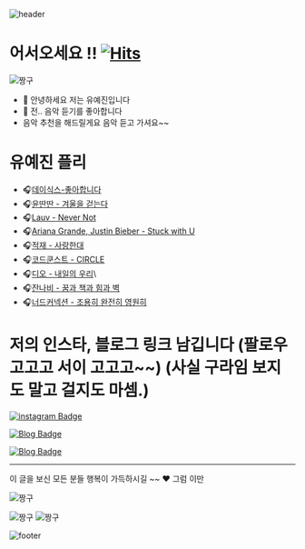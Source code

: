 ![header](https://capsule-render.vercel.app/api?type=waving&&color=gradient&height=100&section=header&fontSize=90)


어서오세요 !! 
[![Hits](https://hits.seeyoufarm.com/api/count/incr/badge.svg?url=https%3A%2F%2Fgithub.com%2Fdpwls-u%2Fdpwls-u&count_bg=%2379C83D&title_bg=%23AC7474&icon=&icon_color=%23E7E7E7&title=hits&edge_flat=false)](https://hits.seeyoufarm.com)
=============
![짱구](https://blogfiles.pstatic.net/MjAyMzA5MzBfMTMz/MDAxNjk2MDUxMjg3MDk4.3HEUsAmKnQ4ukN1hS4clG4lAwvoEOptzIpnRXlj-tZAg.aEum1aYEmH8uTHDlQOYH7_7hHLLPztXgEp_63y50NhUg.GIF.ddaddabee/%EB%8B%A4%EC%9A%B4%EB%A1%9C%EB%93%9C%ED%8C%8C%EC%9D%BC%EF%BC%BF20230930%EF%BC%BF035311.gif)

- 👋 안녕하세요 저는 유예진입니다
- 👀 전.. 음악 듣기를 좋아합니다
- 음악 추천을 해드릴게요 음악 듣고 가셔요~~

유예진 플리
=============
- 🎧[데이식스-좋아합니다](https://www.youtube.com/watch?v=daoMYJv8i0c)
- 🎧[윤딴딴 - 겨울을 걷는다](https://www.youtube.com/watch?v=G2fjG30vfYA)
- 🎧[Lauv - Never Not](https://www.youtube.com/watch?v=ZWue6i_LRZ4)
- 🎧[Ariana Grande, Justin Bieber - Stuck with U](https://www.youtube.com/watch?v=ntSE8IFMOsU)
- 🎧[적재 - 사랑한대](https://www.youtube.com/watch?v=4eH_PxLdw14)
- 🎧[코드쿤스트 - CIRCLE](https://www.youtube.com/watch?v=ZPpie1yjKvA)
- 🎧[디오 - 내일의 우리](https://www.youtube.com/watch?v=Q7F09kpl5ec)\
- 🎧[잔나비 - 꿈과 책과 힘과 벽](https://www.youtube.com/watch?v=SJUWooZnfVQ)
- 🎧[너드커넥션 - 조용히 완전히 영원히](https://www.youtube.com/watch?v=SL3KEvmAgoY)

저의 인스타, 블로그 링크 남깁니다 (팔로우 고고고 서이 고고고~~)
(사실 구라임 보지도 말고 걸지도 마셈.)
=============

[![instagram Badge](https://img.shields.io/badge/instagram-pink?style=flat-square&logo=instagram&logocolor=white&link=https://www.instagram.com.dpwls.u)](https://www.instagram.com/accounts/onetap/?next=%2F)

[![Blog Badge](http://img.shields.io/badge/-Blog-brightgreen?style=flat-square&logo=FF5722&link=https://blog.naver.com/yukim0293)](https://blog.naver.com/yukim0293)

[![Blog Badge](http://img.shields.io/badge/-Blog-brightgreen?style=flat-square&logo=#03C75A&link=https://blog.naver.com/yukim0293)](https://blog.naver.com/yukim0293)

---------------------------------------

이 글을 보신 모든 분들 행복이 가득하시길 ~~ ♥
그럼 이만

![짱구](https://mblogthumb-phinf.pstatic.net/MjAxODEyMDVfMjg4/MDAxNTQ0MDA3NDgyNTA2.39QQmkFqIlRQN6NWVjvvNhStPhk6IMMGIroUXybwKJkg._w7eLLH8wfxaD8j2VJ7rjII7TvEONm_xNWRCnBYd70sg.GIF.nang723/IMG_0832.GIF?type=w800)

![짱구](https://search.pstatic.net/common/?src=http%3A%2F%2Fblogfiles.naver.net%2FMjAyMzExMjRfMTIw%2FMDAxNzAwODA5ODk3ODc0.DIygUOtBf1GxFrYSFpGIbOK9ye0YCfDTxXdDL38TqFMg.Of8nfS86L27iYOo8jhepBGXIgSbLJdfvo-fuKmdCg84g.JPEG.wlals9182%2F444.jpg&type=sc960_832)
![짱구](https://encrypted-tbn0.gstatic.com/images?q=tbn:ANd9GcQDWv7e0x96bu6SITnqu8HCq8rLR-6_wfc4DqsJOmzo0ma-fL0bCitwnCnIya5YWyzgqCc&usqp=CAU)

![footer](https://capsule-render.vercel.app/api?type=waving&&color=gradient&height=100&section=footer&fontSize=90)



<!---
dpwls-u/dpwls-u is a ✨ special ✨ repository because its `README.md` (this file) appears on your GitHub profile.
You can click the Preview link to take a look at your changes.
--->
